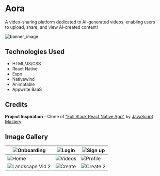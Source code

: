 # Aora
A video-sharing platform dedicated to AI-generated videos, enabling users to upload, share, and view AI-created content!

![banner_image](https://i.postimg.cc/5NR9bxFM/Sora-README.png)

## Technologies Used
* HTML/JS/CSS
* React Native
* Expo
* Nativewind
* Animatable
* Appwrite BaaS

## Credits

**Project Inspiration** - Clone of ["Full Stack React Native App"](https://www.youtube.com/watch?v=ZBCUegTZF7M&t=6350s) by [JavaScript Mastery](https://www.youtube.com/@javascriptmastery)

## Image Gallery

| ![Onboarding](https://i.imgur.com/oOJgpkw.png) | ![Login](https://i.imgur.com/IJIsPHq.png) | ![Sign up](https://i.imgur.com/WNCPLqC.png) |
|-----------------------------------------------|-----------------------------------------|--------------------------------------------|
| ![Home](https://i.imgur.com/1CZ67IM.png)      | ![Videos](https://i.imgur.com/lPTg5YL.png) | ![Profile](https://i.imgur.com/AvzNYny.png) |
| ![Landscape Vid 2](https://i.imgur.com/o7ZtRN4.png) | ![Create](https://i.imgur.com/wp53rtK.png) | ![Create 2](https://i.imgur.com/8UdDEkq.png) |
